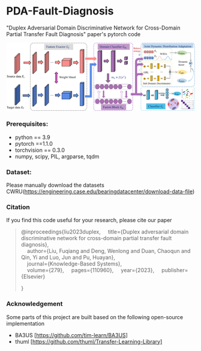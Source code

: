 # PDA-Fault-Diagnosis
"Duplex Adversarial Domain Discriminative Network for Cross-Domain Partial Transfer Fault Diagnosis" paper's pytorch code

![](https://github.com/classifier-domain/PDA-Fault-Diagnosis/blob/main/image/jiegou.png)

### Prerequisites:
- python == 3.9
- pytorch ==1.1.0
- torchvision == 0.3.0
- numpy, scipy, PIL, argparse, tqdm

### Dataset:

Please manually download the datasets CWRU(https://engineering.case.edu/bearingdatacenter/download-data-file)

### Citation
If you find this code useful for your research, please cite our paper
> @inproceedings{liu2023duplex, 
>  &nbsp; &nbsp;  title={Duplex adversarial domain discriminative network for cross-domain partial transfer fault diagnosis},  
>  &nbsp; &nbsp;  author={Liu, Fuqiang and Deng, Wenlong and Duan, Chaoqun and Qin, Yi and Luo, Jun and Pu, Huayan},  
>  &nbsp; &nbsp;  journal={Knowledge-Based Systems},  
>  &nbsp; &nbsp;  volume={279}, 
>  &nbsp; &nbsp;  pages={110960}, 
>  &nbsp; &nbsp;  year={2023}, 
>  &nbsp; &nbsp;  publisher={Elsevier}
> 
> }
### Acknowledgement

Some parts of this project are built based on the following open-source implementation
- BA3US [https://github.com/tim-learn/BA3US]
- thuml [https://github.com/thuml/Transfer-Learning-Library]
